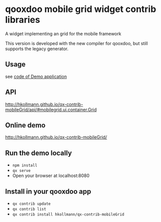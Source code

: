 # qooxdoo mobile grid widget contrib libraries

A widget implementing an grid for the mobile framework

This version is developed with the new compiler for qooxdoo, but still supports
the legacy generator. 

## Usage
see [code of Demo application](source/class/mobilegrid/demo/Application.js)

## API
http://hkollmann.github.io/qx-contrib-mobileGrid/api/#mobilegrid.ui.container.Grid

## Online demo
http://hkollmann.github.io/qx-contrib-mobileGrid/

## Run the demo locally
- `npm install`
- `qx serve`
- Open your browser at localhost:8080

## Install in your qooxdoo app
- `qx contrib update`
- `qx contrib list`
- `qx contrib install hkollmann/qx-contrib-mobileGrid`